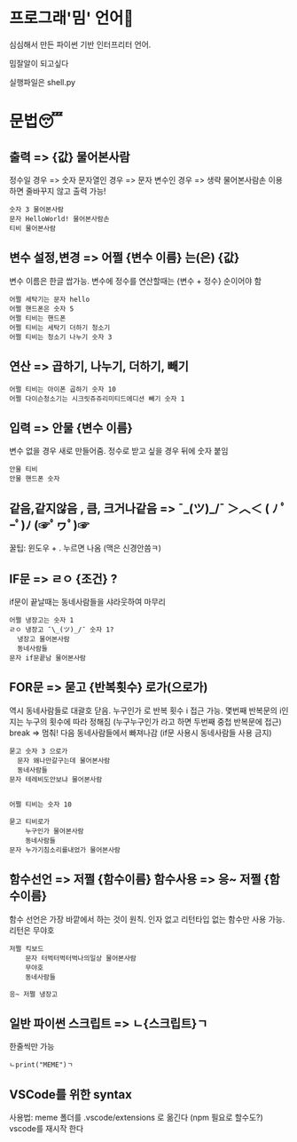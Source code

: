 # 프로그래'밈' 언어🤣
<p>심심해서 만든 파이썬 기반 인터프리터 언어.</p>
<p>밈잘알이 되고싶다</p>
<p>실행파일은 shell.py</p>


# 문법😴

## 출력 => {값} 물어본사람

정수일 경우 => 숫자
문자열인 경우 => 문자
변수인 경우 => 생략
물어본사람손 이용하면 줄바꾸지 않고 출력 가능!
```
숫자 3 물어본사람
문자 HelloWorld! 물어본사람손
티비 물어본사람
```

## 변수 설정,변경 => 어쩔 {변수 이름} 는(은) {값}

변수 이름은 한글 쌉가능. 변수에 정수를 연산할때는 {변수 + 정수} 순이어야 함
```
어쩔 세탁기는 문자 hello
어쩔 핸드폰은 숫자 5
어쩔 티비는 핸드폰
어쩔 티비는 세탁기 더하기 청소기
어쩔 티비는 청소기 나누기 숫자 3
```

## 연산 => 곱하기, 나누기, 더하기, 빼기

```
어쩔 티비는 아이폰 곱하기 숫자 10
어쩔 다이슨청소기는 시크릿쥬쥬리미티드에디션 빼기 숫자 1
```

## 입력 => 안물 {변수 이름}

변수 없을 경우 새로 만들어줌. 정수로 받고 싶을 경우 뒤에 숫자 붙임
```
안물 티비
안물 핸드폰 숫자
```

## 같음,같지않음 , 큼, 크거나같음 => ¯\_(ツ)_/¯   ＞︿＜   ( ﾉ ﾟｰﾟ)ﾉ   (☞ﾟヮﾟ)☞

꿀팁: 윈도우 + . 누르면 나옴 (맥은 신경안씀ㅋ)

## IF문 => ㄹㅇ {조건} ?
if문이 끝날때는 동네사람들을 샤라웃하여 마무리
```
어쩔 냉장고는 숫자 1
ㄹㅇ 냉장고 ¯\_(ツ)_/¯ 숫자 1?
  냉장고 물어본사람
  동네사람들
문자 if문끝남 물어본사람
```
 
## FOR문 => 묻고 {반복횟수} 로가(으로가)

역시 동네사람들로 대괄호 닫음.
누구인가 로 반복 횟수 i 접근 가능.
몇번째 반복문의 i인지는 누구의 횟수에 따라 정해짐 (누구누구인가 라고 하면 두번째 중첩 반복문에 접근)
break => 멈춰!
다음 동네사람들에서 빠져나감 (if문 사용시 동네사람들 사용 금지)
```
묻고 숫자 3 으로가
  문자 왜나만갈구는데 물어본사람
  동네사람들
문자 테레비도안보냐 물어본사람
 
```
```
어쩔 티비는 숫자 10

묻고 티비로가
    누구인가 물어본사람
    동네사람들
문자 누가기침소리를내었가 물어본사람
```

## 함수선언 => 저쩔 {함수이름}  함수사용 => 응~ 저쩔 {함수이름}

함수 선언은 가장 바깥에서 하는 것이 원칙.
인자 없고 리턴타입 없는 함수만 사용 가능.
리턴은 무야호
```
저쩔 킥보드
    문자 터벅터벅터벅나의일상 물어본사람
    무야호
    동네사람들

응~ 저쩔 냉장고
```

## 일반 파이썬 스크립트 => ㄴ{스크립트}ㄱ

한줄씩만 가능
```
ㄴprint("MEME")ㄱ
```

## VSCode를 위한 syntax

사용법: meme 폴더를 .vscode/extensions 로 옮긴다 (npm 필요로 할수도?)
vscode를 재시작 한다
